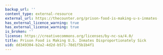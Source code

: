 ```yaml
---
backup_url: ''
content_type: external-resource
external_url: https://thecounter.org/prison-food-is-making-u-s-inmates-disproportionately-sick/
has_external_licence_warning: true
has_external_license_warning: true
is_broken: ''
license: https://creativecommons.org/licenses/by-nc-sa/4.0/
title: Prison Food is Making U.S. Inmates Disproportionately Sick
uid: dd349304-b2a2-4d2d-b571-78d1f5b1b4f1
---
```

